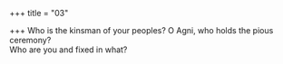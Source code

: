 +++
title = "03"

+++
Who is the kinsman of your peoples? O Agni, who holds the pious  ceremony?  
Who are you and fixed in what?  